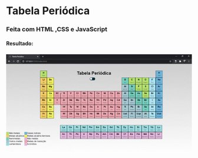 # Tabela Periódica
### Feita com HTML ,CSS e JavaScript

#### Resultado: 
![exemplo page](https://github.com/erosMariano/tabela-periodica-neon/blob/master/tabela-periodica.gif)
